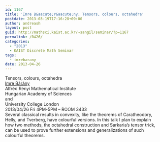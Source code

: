```yaml
---
id: 1167
title: 'Imre B&aacute;r&aacute;ny; Tensors, colours, octahedra'
postdate: 2013-03-19T17:16:28+09:00
author: andreash
layout: post
guid: http://mathsci.kaist.ac.kr/~sangil/seminar/?p=1167
permalink: /0426/
categories:
  - "2013"
  - KAIST Discrete Math Seminar
tags:
  - imrebarany
date: 2013-04-26
---
```

<div class="talk">
  Tensors, colours, octahedra
</div>

<div class="speaker">
  <a href="http://www.renyi.hu/~barany/">Imre B&aacute;r&aacute;ny</a><br /> Alfr&eacute;d R&eacute;nyi Mathematical Institute<br /> Hungarian Academy of Sciences<br /> and<br /> University College London
</div>

<div class="date">
  2013/04/26 Fri 4PM-5PM &#8211; ROOM 3433
</div>

<div class="abstract">
  Several classical results in convexity, like the theorems of Caratheodory, Helly, and Tverberg, have colourful versions. In this talk I plan to explain how two methods, the octahedral construction and Sarkaria&#8217;s tensor trick, can be used to prove further extensions and generalizations of such colourful theorems.
</div>